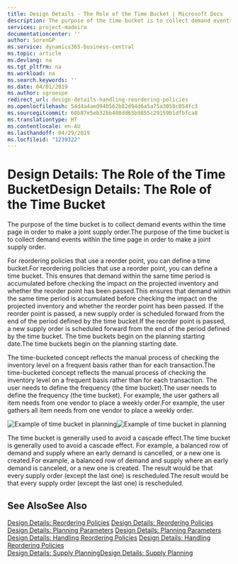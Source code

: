 ```yaml
---
title: Design Details - The Role of the Time Bucket | Microsoft Docs
description: The purpose of the time bucket is to collect demand events within the time page in order to make a joint supply order.
services: project-madeira
documentationcenter: ''
author: SorenGP
ms.service: dynamics365-business-central
ms.topic: article
ms.devlang: na
ms.tgt_pltfrm: na
ms.workload: na
ms.search.keywords: ''
ms.date: 04/01/2019
ms.author: sgroespe
redirect_url: design-details-handling-reordering-policies
ms.openlocfilehash: 54d4a4aed94b562b82d94d6a5a75a3050c054fc3
ms.sourcegitcommit: 60b87e5eb32bb408dd65b9855c29159b1dfbfca8
ms.translationtype: HT
ms.contentlocale: en-AU
ms.lasthandoff: 04/29/2019
ms.locfileid: "1239322"
---
```

# <a name="design-details-the-role-of-the-time-bucket"></a><span data-ttu-id="3af50-103">Design Details: The Role of the Time Bucket</span><span class="sxs-lookup"><span data-stu-id="3af50-103">Design Details: The Role of the Time Bucket</span></span>
<span data-ttu-id="3af50-104">The purpose of the time bucket is to collect demand events within the time page in order to make a joint supply order.</span><span class="sxs-lookup"><span data-stu-id="3af50-104">The purpose of the time bucket is to collect demand events within the time page in order to make a joint supply order.</span></span>  

 <span data-ttu-id="3af50-105">For reordering policies that use a reorder point, you can define a time bucket.</span><span class="sxs-lookup"><span data-stu-id="3af50-105">For reordering policies that use a reorder point, you can define a time bucket.</span></span> <span data-ttu-id="3af50-106">This ensures that demand within the same time period is accumulated before checking the impact on the projected inventory and whether the reorder point has been passed.</span><span class="sxs-lookup"><span data-stu-id="3af50-106">This ensures that demand within the same time period is accumulated before checking the impact on the projected inventory and whether the reorder point has been passed.</span></span> <span data-ttu-id="3af50-107">If the reorder point is passed, a new supply order is scheduled forward from the end of the period defined by the time bucket.</span><span class="sxs-lookup"><span data-stu-id="3af50-107">If the reorder point is passed, a new supply order is scheduled forward from the end of the period defined by the time bucket.</span></span> <span data-ttu-id="3af50-108">The time buckets begin on the planning starting date.</span><span class="sxs-lookup"><span data-stu-id="3af50-108">The time buckets begin on the planning starting date.</span></span>  

 <span data-ttu-id="3af50-109">The time-bucketed concept reflects the manual process of checking the inventory level on a frequent basis rather than for each transaction.</span><span class="sxs-lookup"><span data-stu-id="3af50-109">The time-bucketed concept reflects the manual process of checking the inventory level on a frequent basis rather than for each transaction.</span></span> <span data-ttu-id="3af50-110">The user needs to define the frequency (the time bucket).</span><span class="sxs-lookup"><span data-stu-id="3af50-110">The user needs to define the frequency (the time bucket).</span></span> <span data-ttu-id="3af50-111">For example, the user gathers all item needs from one vendor to place a weekly order.</span><span class="sxs-lookup"><span data-stu-id="3af50-111">For example, the user gathers all item needs from one vendor to place a weekly order.</span></span>  

 <span data-ttu-id="3af50-112">![Example of time bucket in planning](media/nav_app_supply_planning_2_reorder_cycle.png "Example of time bucket in planning")</span><span class="sxs-lookup"><span data-stu-id="3af50-112">![Example of time bucket in planning](media/nav_app_supply_planning_2_reorder_cycle.png "Example of time bucket in planning")</span></span>  

 <span data-ttu-id="3af50-113">The time bucket is generally used to avoid a cascade effect.</span><span class="sxs-lookup"><span data-stu-id="3af50-113">The time bucket is generally used to avoid a cascade effect.</span></span> <span data-ttu-id="3af50-114">For example, a balanced row of demand and supply where an early demand is cancelled, or a new one is created.</span><span class="sxs-lookup"><span data-stu-id="3af50-114">For example, a balanced row of demand and supply where an early demand is canceled, or a new one is created.</span></span> <span data-ttu-id="3af50-115">The result would be that every supply order (except the last one) is rescheduled.</span><span class="sxs-lookup"><span data-stu-id="3af50-115">The result would be that every supply order (except the last one) is rescheduled.</span></span>  

## <a name="see-also"></a><span data-ttu-id="3af50-116">See Also</span><span class="sxs-lookup"><span data-stu-id="3af50-116">See Also</span></span>  
 <span data-ttu-id="3af50-117">[Design Details: Reordering Policies](design-details-reordering-policies.md) </span><span class="sxs-lookup"><span data-stu-id="3af50-117">[Design Details: Reordering Policies](design-details-reordering-policies.md) </span></span>  
 <span data-ttu-id="3af50-118">[Design Details: Planning Parameters](design-details-planning-parameters.md) </span><span class="sxs-lookup"><span data-stu-id="3af50-118">[Design Details: Planning Parameters](design-details-planning-parameters.md) </span></span>  
 <span data-ttu-id="3af50-119">[Design Details: Handling Reordering Policies](design-details-handling-reordering-policies.md) </span><span class="sxs-lookup"><span data-stu-id="3af50-119">[Design Details: Handling Reordering Policies](design-details-handling-reordering-policies.md) </span></span>  
 [<span data-ttu-id="3af50-120">Design Details: Supply Planning</span><span class="sxs-lookup"><span data-stu-id="3af50-120">Design Details: Supply Planning</span></span>](design-details-supply-planning.md)
